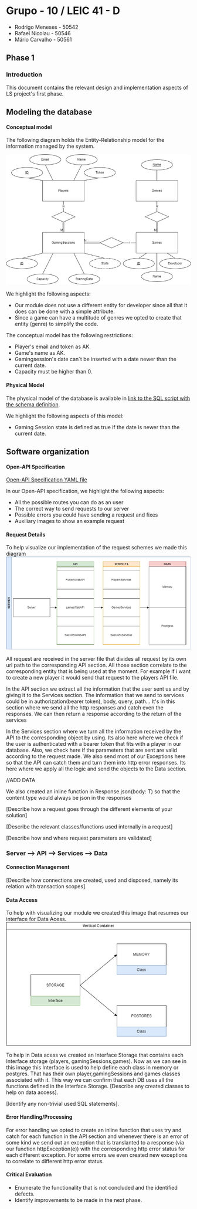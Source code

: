# Grupo - 10 / LEIC 41 - D
- Rodrigo Meneses - 50542
- Rafael Nicolau - 50546
- Mário Carvalho - 50561

## Phase 1

### Introduction

This document contains the relevant design and implementation aspects of LS project's first phase.

## Modeling the database

#### Conceptual model

The following diagram holds the Entity-Relationship model for the information managed by the system.

![Conceptual Model](assets/ModeloEA.png)

We highlight the following aspects:
-  Our module does not use a different entity for developer since all that it does can be done with a simple attribute.
-  Since a game can have a multitude of genres we opted to create that entity (genre) to simplify the code.

The conceptual model has the following restrictions:
- Player's email and token as AK.
- Game's name as AK.
- Gamingsession's date can´t be inserted with a date newer than the current date.
- Capacity must be higher than 0.

#### Physical Model

The physical model of the database is available in [link to the SQL script with the schema definition](link).

We highlight the following aspects of this model:
- Gaming Session state is defined as true if the date is newer than the current date.

## Software organization

#### Open-API Specification

[Open-API Specification YAML file](docs/API-docs%201.0.yaml)

In our Open-API specification, we highlight the following aspects:
- All the possible routes you can do as an user
- The correct way to send requests to our server
- Possible errors you could have sending a request and fixes
- Auxiliary images to show an example request

#### Request Details

To help visualize our implementation of the request schemes we made this diagram
![Conceptual Model](assets/requestDetails.png)

All request are received in the server file that divides all request by its own url path to the corresponding API section. All those section correlate to the corresponding entity that is being used at the moment.
For example if i want to create a new player it would send that request to the players API file.

In the API section we extract all the information that the user sent us and by giving it to the Services section.
The information that we send to services could be in authorization(bearer token), body, query, path...
It's in this section where we send all the http responses and catch even the responses.
We can then return a response according to the return of the services

In the Services section where we turn all the information received by the API to the corresponding object by using.
Its also here where we check if the user is authenticated with a bearer token that fits with a player in our database.
Also, we check here if the parameters that are sent are valid according to the request made.
We also send most of our Exceptions here so that the API can catch them and turn them into http error responses.
Its here where we apply all the logic and send the objects to the Data section.

//ADD DATA

We also created an inline function in Response.json(body: T) so that the content type would always be json in the responses

[Describe how a request goes through the different elements of your solution]

[Describe the relevant classes/functions used internally in a request]

[Describe how and where request parameters are validated]

### Server --> API --> Services --> Data


#### Connection Management

[Describe how connections are created, used and disposed, namely its relation with transaction scopes].

#### Data Access

To help with visualizing our module we created this image that resumes our interface for Data Acess.
![Conceptual Model](assets/DataAcess.png)

To help in Data acess we created an Interface Storage that contains each Interface storage  (players, gamingSessions,games).
Now as we can see in this image this Interface is used to help define each class in memory or postgres. That has their own player,gamingSessions and games classes associated with it.
This way we can confirm that each DB uses all the functions defined in the Interface Storage.
[Describe any created classes to help on data access].

[Identify any non-trivial used SQL statements].

#### Error Handling/Processing

For error handling we opted to create an inline function that uses try and catch for each function in the API section and whenever there is an error of some kind we send out an exception that is translanted to a response (via our function httpException(e)) with the corresponding http error status for each different exception.
For some errors we even created new exceptions to correlate to different http error status.

#### Critical Evaluation

- Enumerate the functionality that is not concluded and the identified defects.
- Identify improvements to be made in the next phase.


